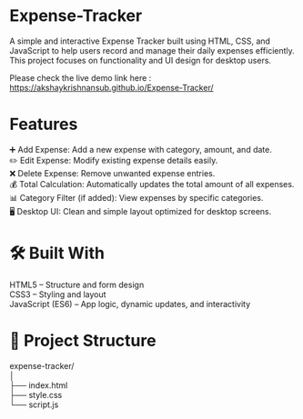 # Expense-Tracker
A simple and interactive Expense Tracker built using HTML, CSS, and JavaScript to help users record and manage their daily expenses efficiently.
This project focuses on functionality and UI design for desktop users. <br/>

Please check the live demo link here : https://akshaykrishnansub.github.io/Expense-Tracker/ <br/>

# Features
➕ Add Expense: Add a new expense with category, amount, and date. <br/>
✏️ Edit Expense: Modify existing expense details easily. <br/>
❌ Delete Expense: Remove unwanted expense entries. <br/>
💰 Total Calculation: Automatically updates the total amount of all expenses. <br/>
📊 Category Filter (if added): View expenses by specific categories. <br/>
🖥️ Desktop UI: Clean and simple layout optimized for desktop screens. <br/>

# 🛠️ Built With
HTML5 – Structure and form design <br/>
CSS3 – Styling and layout <br/>
JavaScript (ES6) – App logic, dynamic updates, and interactivity <br/>

# 📂 Project Structure
expense-tracker/ <br/>
│<br/>
├── index.html<br/>
├── style.css<br/>
└── script.js<br/>

